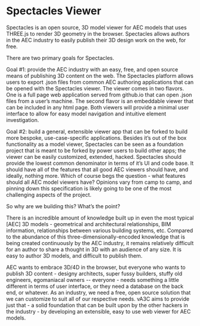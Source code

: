 Spectacles Viewer
===
Spectacles is an open source, 3D model viewer for AEC models that uses THREE.js to render 3D geometry in the browser. Spectacles allows authors in the AEC industry to easily publish their 3D design work on the web, for free.  


There are two primary goals for Spectacles.

Goal #1: provide the AEC industry with an easy, free, and open source means of publishing 3D content on the web. The Spectacles platform allows users to export .json files from common AEC authoring applications that can be opened with the Spectacles viewer. The viewer comes in two flavors. One is a full page web application served from github.io that can open .json files from a user’s machine. The second flavor is an embeddable viewer that can be included in any html page. Both viewers will provide a minimal user interface to allow for easy model navigation and intuitive element investigation.

Goal #2: build a general, extensible viewer app that can be forked to build more bespoke, use-case-specific applications. Besides it’s out of the box functionality as a model viewer, Spectacles can be seen as a foundation project that is meant to be forked by power users to build other apps; the viewer can be easily customized, extended, hacked. Spectacles should provide the lowest common denominator in terms of it’s UI and code base. It should have all of the features that all good AEC viewers should have, and ideally, nothing more. Which of course begs the question - what features should all AEC model viewers have? Opinions vary from camp to camp, and pinning down this specification is likely going to be one of the most challenging aspects of the project.


So why are we building this? What’s the point?

There is an incredible amount of knowledge built up in even the most typical [AEC] 3D models - geometrical and architectural relationships, BIM information, relationships between various building systems, etc. Compared to the abundance of this three-dimensionally-encoded knowledge that is being created continuously by the AEC industry, it remains relatively difficult for an author to share a thought in 3D with an audience of any size. It is easy to author 3D models, and difficult to publish them.

AEC wants to embrace 3D/4D in the browser, but everyone who wants to publish 3D content - designy architects, super fussy builders, stuffy old engineers, egomaniacal owners -- everyone - needs something a little different in terms of user interface, or they need a database on the back end, or whatever. As an industry, we need a free, open source solution that we can customize to suit all of our respective needs. vA3C aims to provide just that - a solid foundation that can be built upon by the other hackers in the industry - by developing an extensible, easy to use web viewer for AEC models.



